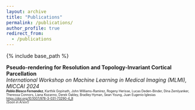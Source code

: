 ```yaml
---
layout: archive
title: "Publications"
permalink: /publications/
author_profile: true
redirect_from:
  - /publications
---
```


{% include base_path %}

<strong>Pseudo-rendering for Resolution and Topology-Invariant Cortical Parcellation</strong>  
<em style="margin: 0;">International Workshop on Machine Learning in Medical Imaging (MLMI), MICCAI 2024</em>
<span style="font-size: 0.6em; margin: 0;">  
  <strong><em>Pablo Blasco Fernandez</em></strong>, Karthik Gopinath, John Williams-Ramirez, Rogeny Herisse, Lucas Deden-Binder, Dina Zemlyanker, Theressa Connors, Liana Kozanno, Derek Oakley, Bradley Hyman, Sean Young, Juan Eugenio Iglesias  
  <a href="https://doi.org/10.1007/978-3-031-73290-4_8">https://doi.org/10.1007/978-3-031-73290-4_8</a>  
  <em>(Soon in Arxiv!)</em>
</span>